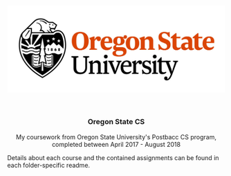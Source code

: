 <!-- HEADER -->
![osu banner](./.assets/osu-primarylogo-2-compressor.jpg)

<br />
<p align="center">
  <h3 align="center">Oregon State CS</h3>
  <p align="center">
     My coursework from Oregon State University's Postbacc CS program, completed between April 2017 - August 2018
</p>

Details about each course and the contained assignments can be found in each folder-specific readme.

